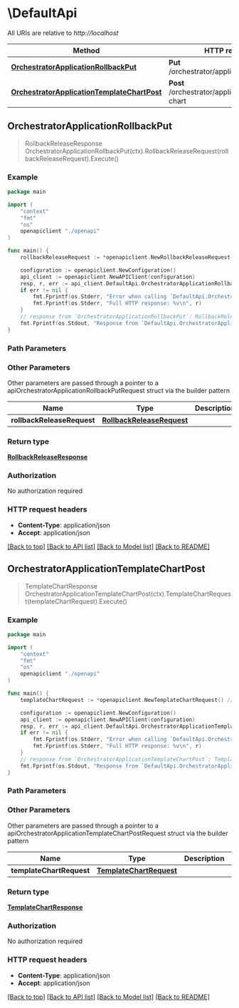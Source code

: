 # \DefaultApi

All URIs are relative to *http://localhost*

Method | HTTP request | Description
------------- | ------------- | -------------
[**OrchestratorApplicationRollbackPut**](DefaultApi.md#OrchestratorApplicationRollbackPut) | **Put** /orchestrator/application/rollback | 
[**OrchestratorApplicationTemplateChartPost**](DefaultApi.md#OrchestratorApplicationTemplateChartPost) | **Post** /orchestrator/application/template-chart | 



## OrchestratorApplicationRollbackPut

> RollbackReleaseResponse OrchestratorApplicationRollbackPut(ctx).RollbackReleaseRequest(rollbackReleaseRequest).Execute()





### Example

```go
package main

import (
    "context"
    "fmt"
    "os"
    openapiclient "./openapi"
)

func main() {
    rollbackReleaseRequest := *openapiclient.NewRollbackReleaseRequest() // RollbackReleaseRequest | 

    configuration := openapiclient.NewConfiguration()
    api_client := openapiclient.NewAPIClient(configuration)
    resp, r, err := api_client.DefaultApi.OrchestratorApplicationRollbackPut(context.Background()).RollbackReleaseRequest(rollbackReleaseRequest).Execute()
    if err != nil {
        fmt.Fprintf(os.Stderr, "Error when calling `DefaultApi.OrchestratorApplicationRollbackPut``: %v\n", err)
        fmt.Fprintf(os.Stderr, "Full HTTP response: %v\n", r)
    }
    // response from `OrchestratorApplicationRollbackPut`: RollbackReleaseResponse
    fmt.Fprintf(os.Stdout, "Response from `DefaultApi.OrchestratorApplicationRollbackPut`: %v\n", resp)
}
```

### Path Parameters



### Other Parameters

Other parameters are passed through a pointer to a apiOrchestratorApplicationRollbackPutRequest struct via the builder pattern


Name | Type | Description  | Notes
------------- | ------------- | ------------- | -------------
 **rollbackReleaseRequest** | [**RollbackReleaseRequest**](RollbackReleaseRequest.md) |  | 

### Return type

[**RollbackReleaseResponse**](RollbackReleaseResponse.md)

### Authorization

No authorization required

### HTTP request headers

- **Content-Type**: application/json
- **Accept**: application/json

[[Back to top]](#) [[Back to API list]](../README.md#documentation-for-api-endpoints)
[[Back to Model list]](../README.md#documentation-for-models)
[[Back to README]](../README.md)


## OrchestratorApplicationTemplateChartPost

> TemplateChartResponse OrchestratorApplicationTemplateChartPost(ctx).TemplateChartRequest(templateChartRequest).Execute()





### Example

```go
package main

import (
    "context"
    "fmt"
    "os"
    openapiclient "./openapi"
)

func main() {
    templateChartRequest := *openapiclient.NewTemplateChartRequest() // TemplateChartRequest | 

    configuration := openapiclient.NewConfiguration()
    api_client := openapiclient.NewAPIClient(configuration)
    resp, r, err := api_client.DefaultApi.OrchestratorApplicationTemplateChartPost(context.Background()).TemplateChartRequest(templateChartRequest).Execute()
    if err != nil {
        fmt.Fprintf(os.Stderr, "Error when calling `DefaultApi.OrchestratorApplicationTemplateChartPost``: %v\n", err)
        fmt.Fprintf(os.Stderr, "Full HTTP response: %v\n", r)
    }
    // response from `OrchestratorApplicationTemplateChartPost`: TemplateChartResponse
    fmt.Fprintf(os.Stdout, "Response from `DefaultApi.OrchestratorApplicationTemplateChartPost`: %v\n", resp)
}
```

### Path Parameters



### Other Parameters

Other parameters are passed through a pointer to a apiOrchestratorApplicationTemplateChartPostRequest struct via the builder pattern


Name | Type | Description  | Notes
------------- | ------------- | ------------- | -------------
 **templateChartRequest** | [**TemplateChartRequest**](TemplateChartRequest.md) |  | 

### Return type

[**TemplateChartResponse**](TemplateChartResponse.md)

### Authorization

No authorization required

### HTTP request headers

- **Content-Type**: application/json
- **Accept**: application/json

[[Back to top]](#) [[Back to API list]](../README.md#documentation-for-api-endpoints)
[[Back to Model list]](../README.md#documentation-for-models)
[[Back to README]](../README.md)

